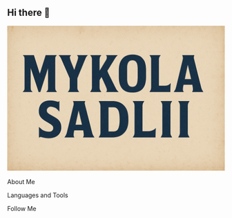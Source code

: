 ## Hi there 👋

<!--
**MykolaSadl25/mykolasadl25** is a ✨ _special_ ✨ repository because its `README.md` (this file) appears on your GitHub profile.

Here are some ideas to get you started:

- 🔭 I’m currently working on ...
- 🌱 I’m currently learning ...
- 👯 I’m looking to collaborate on ...
- 🤔 I’m looking for help with ...
- 💬 Ask me about ...
- 📫 How to reach me: ...
- 😄 Pronouns: ...
- ⚡ Fun fact: ...
-->



[![Header](https://github.com/MykolaSadl25/mykolasadl25/blob/main/assets/header.png)](https://github.com/MykolaSadl25)

About Me

Languages and Tools

Follow Me